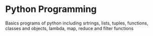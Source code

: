 # Python Programming  
Basics programs of python including srtrings, lists, tuples, functions, classes and objects, lambda, map, reduce and filter functions 
